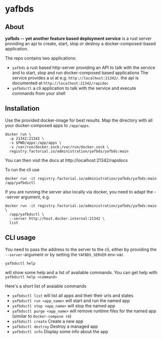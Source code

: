 # yafbds

## About

**yafbds -- yet another feature based deployment service** is a rust
server providing an api to create, start, stop or destroy a
docker-composed-based application.

The repo contains two applications:

* `yafbds` a rust based http-server providing an API to talk with the
  service and to start, stop and run docker-composed based applications
  The service provides a ui at e.g. `http://localhost:21342/`. the api is documented at `http://localhost:21342/rapidoc`
* `yafbdsctl` a cli application to talk with the service and execute
  commands from your shell

## Installation

Use the provided docker-image for best results. Map the directory with all your docker-composed apps to `/app/apps`.

```shell
docker run \
  -p 21342:21342 \
  -v $PWD/apps:/app/apps \
  -v /var/run/docker.sock:/var/run/docker.sock \
  registry.factorial.io/administration/yafbds/yafbds:main
```

You can then visit the docs at http://localhost:21342/rapidocs

To run the cli use

```shell
docker run -it registry.factorial.io/administration/yafbds/yafbds:main /app/yafbdsctl
```

If you are running the server also locally via docker, you need to adapt the --server argument, e.g.

```shell
docker run -it registry.factorial.io/administration/yafbds/yafbds:main \
  /app/yafbdsctl \
  --server http://host.docker.internal:21342 \
  list
```


## CLI usage

You need to pass the address to the server to the cli, either by providing the `--server`-argument or by setting the `YAFBDS_SERVER` env-var.

```shell
yafbdsctl help
```

will show some help and a list of available commands. You can get help with `yafbdsctl help <command>`

Here's a short list of avaiable commands

* `yafbdsctl list` will list all apps and their their urls and states
* `yafbdsctl run <app_name>` will start and run the named app
* `yafbdsctl stop <app_name>` will stop the named app
* `yafbdsctl purge <app_name>` will remove runtime files for the named app (similar to `docker-compose rm`)
* `yafbdsctl create` Create a new app
* `yafbdsctl destroy` Destroy a managed app
* `yafbdsctl info` Display some info about the app
